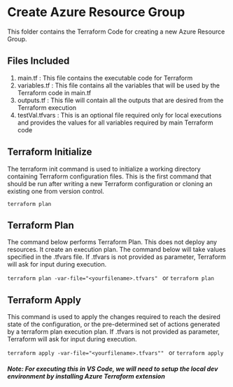 # Create Azure Resource Group

This folder contains the Terraform Code for creating a new Azure Resource Group.

## Files Included
1. main.tf : This file contains the executable code for Terraform
2. variables.tf : This file contains all the variables that will be used by the Terraform code in main.tf
3. outputs.tf : This file will contain all the outputs that are desired from the Terraform execution
4. testVal.tfvars : This is an optional file required only for local executions and provides the values for all variables required by main Terraform code

## Terraform Initialize
The terraform init command is used to initialize a working directory containing Terraform configuration files. This is the first command that should be run after writing a new Terraform configuration or cloning an existing one from version control.

```terraform plan```

## Terraform Plan
The command below performs Terraform Plan. This does not deploy any resources. It create an execution plan. The command below will take values specified in the .tfvars file. If .tfvars is not provided as parameter, Terraform will ask for input during execution.

```terraform plan -var-file="<yourfilename>.tfvars" ```
or 
```terraform plan```

## Terraform Apply
This command is used to apply the changes required to reach the desired state of the configuration, or the pre-determined set of actions generated by a terraform plan execution plan. If .tfvars is not provided as parameter, Terraform will ask for input during execution.

```terraform apply -var-file="<yourfilename>.tfvars"" ``` or ```terraform apply ```

##### Note: For executing this in VS Code, we will need to setup the local dev environment by installing Azure Terraform extension 